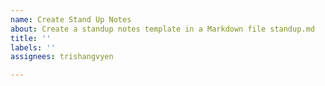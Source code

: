 ```yaml
---
name: Create Stand Up Notes
about: Create a standup notes template in a Markdown file standup.md
title: ''
labels: ''
assignees: trishangvyen

---
```




